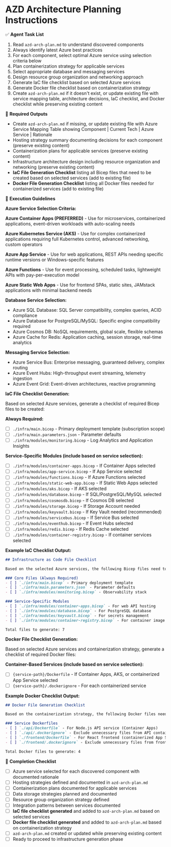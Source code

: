 # AZD Architecture Planning Instructions

✅ **Agent Task List**  

1. Read `azd-arch-plan.md` to understand discovered components
2. Always identify latest Azure best practices
3. For each component, select optimal Azure service using selection criteria below
4. Plan containerization strategy for applicable services
5. Select appropriate database and messaging services
6. Design resource group organization and networking approach
7. Generate IaC file checklist based on selected Azure services
8. Generate Docker file checklist based on containerization strategy
9. Create `azd-arch-plan.md` if it doesn't exist, or update existing file with service mapping table, architecture decisions, IaC checklist, and Docker checklist while preserving existing content

📄 **Required Outputs**  

- Create `azd-arch-plan.md` if missing, or update existing file with Azure Service Mapping Table showing Component | Current Tech | Azure Service | Rationale
- Hosting strategy summary documenting decisions for each component (preserve existing content)
- Containerization plans for applicable services (preserve existing content)
- Infrastructure architecture design including resource organization and networking (preserve existing content)
- **IaC File Generation Checklist** listing all Bicep files that need to be created based on selected services (add to existing file)
- **Docker File Generation Checklist** listing all Docker files needed for containerized services (add to existing file)

🧠 **Execution Guidelines**  

**Azure Service Selection Criteria:**

**Azure Container Apps (PREFERRED)** - Use for microservices, containerized applications, event-driven workloads with auto-scaling needs

**Azure Kubernetes Service (AKS)** - Use for complex containerized applications requiring full Kubernetes control, advanced networking, custom operators

**Azure App Service** - Use for web applications, REST APIs needing specific runtime versions or Windows-specific features

**Azure Functions** - Use for event processing, scheduled tasks, lightweight APIs with pay-per-execution model

**Azure Static Web Apps** - Use for frontend SPAs, static sites, JAMstack applications with minimal backend needs

**Database Service Selection:**

- Azure SQL Database: SQL Server compatibility, complex queries, ACID compliance
- Azure Database for PostgreSQL/MySQL: Specific engine compatibility required
- Azure Cosmos DB: NoSQL requirements, global scale, flexible schemas
- Azure Cache for Redis: Application caching, session storage, real-time analytics

**Messaging Service Selection:**

- Azure Service Bus: Enterprise messaging, guaranteed delivery, complex routing
- Azure Event Hubs: High-throughput event streaming, telemetry ingestion
- Azure Event Grid: Event-driven architectures, reactive programming

**IaC File Checklist Generation:**

Based on selected Azure services, generate a checklist of required Bicep files to be created:

**Always Required:**

- [ ] `./infra/main.bicep` - Primary deployment template (subscription scope)
- [ ] `./infra/main.parameters.json` - Parameter defaults
- [ ] `./infra/modules/monitoring.bicep` - Log Analytics and Application Insights

**Service-Specific Modules (include based on service selection):**

- [ ] `./infra/modules/container-apps.bicep` - If Container Apps selected
- [ ] `./infra/modules/app-service.bicep` - If App Service selected  
- [ ] `./infra/modules/functions.bicep` - If Azure Functions selected
- [ ] `./infra/modules/static-web-app.bicep` - If Static Web Apps selected
- [ ] `./infra/modules/aks.bicep` - If AKS selected
- [ ] `./infra/modules/database.bicep` - If SQL/PostgreSQL/MySQL selected
- [ ] `./infra/modules/cosmosdb.bicep` - If Cosmos DB selected
- [ ] `./infra/modules/storage.bicep` - If Storage Account needed
- [ ] `./infra/modules/keyvault.bicep` - If Key Vault needed (recommended)
- [ ] `./infra/modules/servicebus.bicep` - If Service Bus selected
- [ ] `./infra/modules/eventhub.bicep` - If Event Hubs selected
- [ ] `./infra/modules/redis.bicep` - If Redis Cache selected
- [ ] `./infra/modules/container-registry.bicep` - If container services selected

**Example IaC Checklist Output:**

```markdown
## Infrastructure as Code File Checklist

Based on the selected Azure services, the following Bicep files need to be generated:

### Core Files (Always Required)
- [ ] `./infra/main.bicep` - Primary deployment template
- [ ] `./infra/main.parameters.json` - Parameter defaults
- [ ] `./infra/modules/monitoring.bicep` - Observability stack

### Service-Specific Modules
- [ ] `./infra/modules/container-apps.bicep` - For web API hosting
- [ ] `./infra/modules/database.bicep` - For PostgreSQL database
- [ ] `./infra/modules/keyvault.bicep` - For secrets management
- [ ] `./infra/modules/container-registry.bicep` - For container image storage

Total files to generate: 7
```

**Docker File Checklist Generation:**

Based on selected Azure services and containerization strategy, generate a checklist of required Docker files:

**Container-Based Services (include based on service selection):**

- [ ] `{service-path}/Dockerfile` - If Container Apps, AKS, or containerized App Service selected
- [ ] `{service-path}/.dockerignore` - For each containerized service

**Example Docker Checklist Output:**

```markdown
## Docker File Generation Checklist

Based on the containerization strategy, the following Docker files need to be generated:

### Service Dockerfiles
- [ ] `./api/Dockerfile` - For Node.js API service (Container Apps)
- [ ] `./api/.dockerignore` - Exclude unnecessary files from API container
- [ ] `./frontend/Dockerfile` - For React frontend (containerized App Service)
- [ ] `./frontend/.dockerignore` - Exclude unnecessary files from frontend container

Total Docker files to generate: 4
```

📌 **Completion Checklist**  

- [ ] Azure service selected for each discovered component with documented rationale
- [ ] Hosting strategies defined and documented in `azd-arch-plan.md`
- [ ] Containerization plans documented for applicable services
- [ ] Data storage strategies planned and documented
- [ ] Resource group organization strategy defined
- [ ] Integration patterns between services documented
- [ ] **IaC file checklist generated** and added to `azd-arch-plan.md` based on selected services
- [ ] **Docker file checklist generated** and added to `azd-arch-plan.md` based on containerization strategy
- [ ] `azd-arch-plan.md` created or updated while preserving existing content
- [ ] Ready to proceed to infrastructure generation phase
